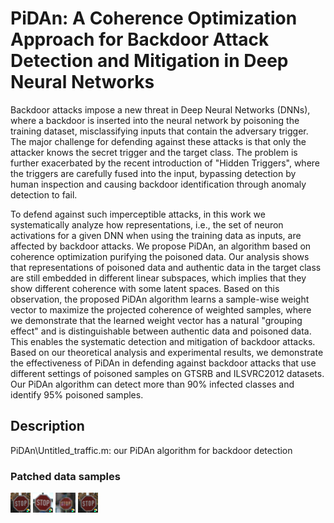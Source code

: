 # PiDAn: A Coherence Optimization Approach for Backdoor Attack Detection and Mitigation in Deep Neural Networks
Backdoor attacks impose a new threat in Deep Neural Networks (DNNs), where a backdoor is inserted into the neural network by poisoning the training dataset, 
misclassifying inputs that contain the adversary trigger. The major challenge for defending against these attacks is that only the attacker knows 
the secret trigger and the target class. The problem is further exacerbated by the recent introduction of "Hidden Triggers", 
where the triggers are carefully fused into the input, bypassing detection by human inspection and causing backdoor identification through 
anomaly detection to fail.

To defend against such imperceptible attacks, in this work we systematically analyze how representations, i.e., the set of neuron activations for 
a given DNN when using the training data as inputs, are affected by backdoor attacks. We propose PiDAn, an algorithm based on 
coherence optimization purifying the poisoned data. Our analysis shows that representations of poisoned data and authentic data in the target class 
are still embedded in different linear subspaces, which implies that they show different coherence with some latent spaces. Based on this observation, 
the proposed PiDAn algorithm learns a sample-wise weight vector to maximize the projected coherence of weighted samples, where we demonstrate that 
the learned weight vector has a natural "grouping effect" and is distinguishable between authentic data and poisoned data. This enables the systematic 
detection and mitigation of backdoor attacks. Based on our theoretical analysis and experimental results, we demonstrate the effectiveness of PiDAn 
in defending against backdoor attacks that use different settings of poisoned samples on GTSRB and ILSVRC2012 datasets. Our PiDAn algorithm can detect 
more than 90\% infected classes and identify 95\% poisoned samples.

## Description
PiDAn\Untitled_traffic.m: our PiDAn algorithm for backdoor detection

### Patched data samples
![Algorithm schema](./images/badnet_00014_00019_00016_epoch_8100024.png)
![Algorithm schema](./images/badnet_00014_00006_00021_epoch_0700028.png)
![Algorithm schema](./images/badnet_00014_00009_00003_epoch_8200037.png)
![Algorithm schema](./images/badnet_00014_00019_00016_epoch_8100024.png)
